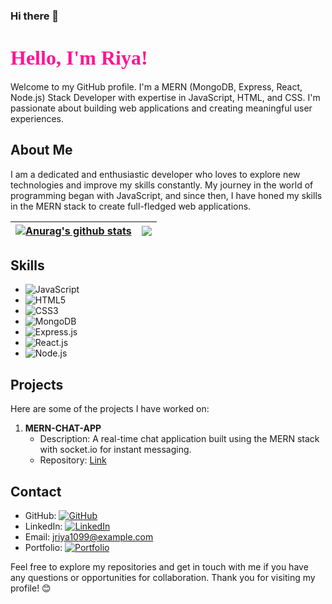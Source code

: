 ### Hi there 👋

# <span style="font-family: 'Lucida Handwriting', cursive; font-size: 32px; color: #ff1493;">Hello, I'm Riya!</span>

Welcome to my GitHub profile. I'm a MERN (MongoDB, Express, React, Node.js) Stack Developer with expertise in JavaScript, HTML, and CSS. I'm passionate about building web applications and creating meaningful user experiences.

## About Me

I am a dedicated and enthusiastic developer who loves to explore new technologies and improve my skills constantly. My journey in the world of programming began with JavaScript, and since then, I have honed my skills in the MERN stack to create full-fledged web applications.
  
| <a href="https://github.com/riyajain03/github-readme-stats"><img align="center" src="https://github-readme-stats.vercel.app/api?username=riyajain03&show_icons=true&include_all_commits=true&theme=buefy&hide_border=true" alt="Anurag's github stats" /></a> | <a href="https://github.com/riyajain03/github-readme-stats"><img align="center" src="https://github-readme-stats.vercel.app/api/top-langs/?username=riyajain03&layout=compact&theme=buefy&hide_border=true" /></a> |
| ------------- | ------------- |

## Skills

- ![JavaScript](https://img.shields.io/badge/-JavaScript-ffd700?style=for-the-badge&logo=javascript&logoColor=white)
- ![HTML5](https://img.shields.io/badge/-HTML5-e34c26?style=for-the-badge&logo=html5&logoColor=white)
- ![CSS3](https://img.shields.io/badge/-CSS3-1572b6?style=for-the-badge&logo=css3&logoColor=white)
- ![MongoDB](https://img.shields.io/badge/-MongoDB-47a248?style=for-the-badge&logo=mongodb&logoColor=white)
- ![Express.js](https://img.shields.io/badge/-Express.js-000000?style=for-the-badge)
- ![React.js](https://img.shields.io/badge/-React.js-61dafb?style=for-the-badge&logo=react&logoColor=black)
- ![Node.js](https://img.shields.io/badge/-Node.js-339933?style=for-the-badge&logo=node.js&logoColor=white)


## Projects

Here are some of the projects I have worked on:

1. **MERN-CHAT-APP**
   - Description: A real-time chat application built using the MERN stack with socket.io for instant messaging.
   - Repository: [Link](https://github.com/riyajain03/MERN-CHAT-APP)


## Contact

- GitHub: [![GitHub](https://img.shields.io/badge/-GitHub-black?style=flat&logo=github&logoColor=white)](https://github.com/riyajain03)
- LinkedIn: [![LinkedIn](https://img.shields.io/badge/-LinkedIn-blue?style=flat&logo=linkedin&logoColor=white)](https://www.linkedin.com/in/riya-jain-33577a242/)
- Email: jriya1099@example.com
- Portfolio: [![Portfolio](https://img.shields.io/badge/-riya.dev-black?style=flat)](https://www.riya.dev)

Feel free to explore my repositories and get in touch with me if you have any questions or opportunities for collaboration. Thank you for visiting my profile! 😊
